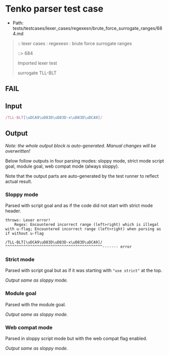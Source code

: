 # Tenko parser test case

- Path: tests/testcases/lexer_cases/regexesn/brute_force_surrogate_ranges/684.md

> :: lexer cases : regexesn : brute force surrogate ranges
>
> ::> 684
>
> Imported lexer test
>
> surrogate TLL-BLT

## FAIL

## Input

`````js
/TLL-BLT[\uDCA9\uD83D\uD83D-x\uD83D\uDCA9]/
`````

## Output

_Note: the whole output block is auto-generated. Manual changes will be overwritten!_

Below follow outputs in four parsing modes: sloppy mode, strict mode script goal, module goal, web compat mode (always sloppy).

Note that the output parts are auto-generated by the test runner to reflect actual result.

### Sloppy mode

Parsed with script goal and as if the code did not start with strict mode header.

`````
throws: Lexer error!
    Regex: Encountered incorrect range (left>right) which is illegal with u-flag; Encountered incorrect range (left>right) when parsing as if without u-flag

/TLL-BLT[\uDCA9\uD83D\uD83D-x\uD83D\uDCA9]/
^^^^^^^^^^^^^^^^^^^^^^^^^^^^^^^^^^^^^^^^^^^------- error
`````

### Strict mode

Parsed with script goal but as if it was starting with `"use strict"` at the top.

_Output same as sloppy mode._

### Module goal

Parsed with the module goal.

_Output same as sloppy mode._

### Web compat mode

Parsed in sloppy script mode but with the web compat flag enabled.

_Output same as sloppy mode._
